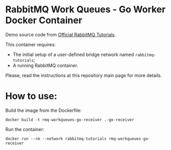 # RabbitMQ Work Queues - Go Worker Docker Container

Demo source code from [Official RabbitMQ Tutorials](https://www.rabbitmq.com/tutorials/tutorial-two-go.html).

This container requires:
- The initial setup of a user-defined bridge network named `rabbitmq-tutorials`;
- A running RabbitMQ container. 

Please, read the instructions at this repository main page for more details.

# How to use:

Build the image from the Dockerfile:

```
docker build -t rmq-workqueues-go-receiver .-go-receiver
```

Run the container:

```
docker run --rm --network rabbitmq-tutorials rmq-workqueues-go-receiver
```
